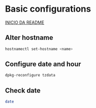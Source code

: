 # Basic configurations

[INICIO DA README](../README.md)

## Alter hostname

```bash
hostnamectl set-hostname <name>
```

## Configure date and hour

```bash
dpkg-reconfigure tzdata
```

## Check date

```bash
date
```
